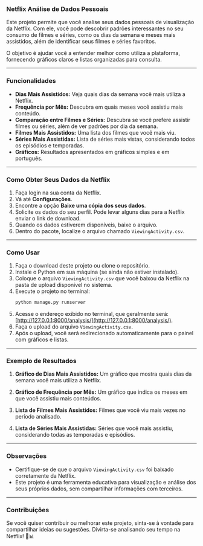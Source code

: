 ### **Netflix Análise de Dados Pessoais**

Este projeto permite que você analise seus dados pessoais de visualização da Netflix. Com ele, você pode descobrir padrões interessantes no seu consumo de filmes e séries, como os dias da semana e meses mais assistidos, além de identificar seus filmes e séries favoritos.

O objetivo é ajudar você a entender melhor como utiliza a plataforma, fornecendo gráficos claros e listas organizadas para consulta.

---

### **Funcionalidades**
- **Dias Mais Assistidos:** Veja quais dias da semana você mais utiliza a Netflix.
- **Frequência por Mês:** Descubra em quais meses você assistiu mais conteúdo.
- **Comparação entre Filmes e Séries:** Descubra se você prefere assistir filmes ou séries, além de ver padrões por dia da semana.
- **Filmes Mais Assistidos:** Uma lista dos filmes que você mais viu.
- **Séries Mais Assistidas:** Lista de séries mais vistas, considerando todos os episódios e temporadas.
- **Gráficos:** Resultados apresentados em gráficos simples e em português.

---

### **Como Obter Seus Dados da Netflix**
1. Faça login na sua conta da Netflix.
2. Vá até **Configurações**.
3. Encontre a opção **Baixe uma cópia dos seus dados**.
4. Solicite os dados do seu perfil. Pode levar alguns dias para a Netflix enviar o link de download.
5. Quando os dados estiverem disponíveis, baixe o arquivo.
6. Dentro do pacote, localize o arquivo chamado `ViewingActivity.csv`.

---

### **Como Usar**
1. Faça o download deste projeto ou clone o repositório.
2. Instale o Python em sua máquina (se ainda não estiver instalado).
3. Coloque o arquivo `ViewingActivity.csv` que você baixou da Netflix na pasta de upload disponível no sistema.
4. Execute o projeto no terminal:
   ```bash
   python manage.py runserver
   ```
5. Acesse o endereço exibido no terminal, que geralmente será: [http://127.0.0.1:8000/analysis/](http://127.0.0.1:8000/analysis/).
6. Faça o upload do arquivo `ViewingActivity.csv`.
7. Após o upload, você será redirecionado automaticamente para o painel com gráficos e listas.

---

### **Exemplo de Resultados**
1. **Gráfico de Dias Mais Assistidos:**
   Um gráfico que mostra quais dias da semana você mais utiliza a Netflix.

2. **Gráfico de Frequência por Mês:**
   Um gráfico que indica os meses em que você assistiu mais conteúdos.

3. **Lista de Filmes Mais Assistidos:**
   Filmes que você viu mais vezes no período analisado.

4. **Lista de Séries Mais Assistidas:**
   Séries que você mais assistiu, considerando todas as temporadas e episódios.

---

### **Observações**
- Certifique-se de que o arquivo `ViewingActivity.csv` foi baixado corretamente da Netflix.
- Este projeto é uma ferramenta educativa para visualização e análise dos seus próprios dados, sem compartilhar informações com terceiros.

---

### **Contribuições**
Se você quiser contribuir ou melhorar este projeto, sinta-se à vontade para compartilhar ideias ou sugestões. Divirta-se analisando seu tempo na Netflix! 🎥📊

